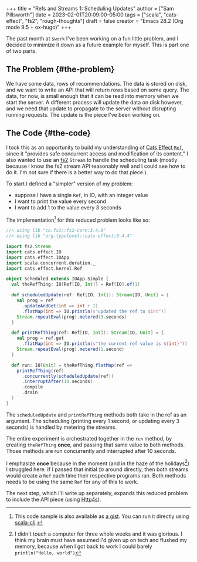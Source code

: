 +++
title = "Refs and Streams 1: Scheduling Updates"
author = ["Sam Pillsworth"]
date = 2023-02-01T20:09:00-05:00
tags = ["scala", "cats-effect", "fs2", "rough-thoughts"]
draft = false
creator = "Emacs 28.2 (Org mode 9.5 + ox-hugo)"
+++

The past month at `$work` I've been working on a fun little problem, and I decided to minimize
it down as a future example for myself. This is part one of two parts.


## The Problem {#the-problem}

We have some data, rows of recommendations. The data is stored on disk, and we want to write an API
that will return rows based on some query. The data, for now, is small enough that it can be read
into memory when we start the server. A different process will update the data on disk however, and
we need that update to propagate to the server without disrupting running requests. The update is
the piece I've been working on.


## The Code {#the-code}

I took this as an opportunity to build my understanding of [Cats Effect `Ref`](https://typelevel.org/cats-effect/docs/std/ref), since it "provides
safe concurrent access and modification of its content." I also wanted to use an
[fs2](https://fs2.io/#/) `Stream` to handle the scheduling task (mostly because I know the fs2
stream API reasonably well and I could see how to do it. I'm not sure if there is a better way to do
that piece.).

To start I defined a "simpler" version of my problem:

-   suppose I have a single `Ref`, in IO, with an integer value
-   I want to print the value every second
-   I want to add 1 to the value every 3 seconds

The implementation[^fn:1] for this reduced problem looks like so:

```scala
//> using lib "co.fs2::fs2-core:3.4.0"
//> using lib "org.typelevel::cats-effect:3.4.4"

import fs2.Stream
import cats.effect.IO
import cats.effect.IOApp
import scala.concurrent.duration._
import cats.effect.kernel.Ref

object Scheduled extends IOApp.Simple {
  val theRefThing: IO[Ref[IO, Int]] = Ref[IO].of(1)

  def scheduledUpdate(ref: Ref[IO, Int]): Stream[IO, Unit] = {
    val prog = ref
      .updateAndGet(int => int + 1)
      .flatMap(int => IO.println(s"updated the ref to $int"))
    Stream.repeatEval(prog).metered(3.seconds)
  }

  def printRefThing(ref: Ref[IO, Int]): Stream[IO, Unit] = {
    val prog = ref.get
      .flatMap(int => IO.println(s"the current ref value is ${int}"))
    Stream.repeatEval(prog).metered(1.second)
  }

  def run: IO[Unit] = theRefThing.flatMap(ref =>
    printRefThing(ref)
      .concurrently(scheduledUpdate(ref))
      .interruptAfter(10.seconds)
      .compile
      .drain
  )
}
```

The `scheduledUpdate` and `printRefThing` methods both take in the ref as an argument. The
scheduling (printing every 1 second, or updating every 3 seconds) is handled by metering the
streams.

The entire experiment is orchestrated together in the `run` method, by creating `theRefThing`
**once**, and passing that same value to both methods. Those methods are run concurrently and
interrupted after 10 seconds.

I emphasize **once** because in the moment (and in the haze of the holidays[^fn:2]) I struggled here.
If I passed that initial `IO` around directly, then both streams would create a `Ref` each time
their respective programs ran. Both methods needs to be using the same `Ref` for any of this to
work.

The next step, which I'll write up separately, expands this reduced problem to include the API piece
(using [Http4s](https://http4s.org/)).

[^fn:1]: This code sample is also available as [a gist](https://gist.github.com/samspills/b1a3434e1bac21ac9c62004df2f25306). You can run it directly using [scala-cli](https://scala-cli.virtuslab.org/).
[^fn:2]: I didn't touch a computer for three whole weeks and it was glorious. I think my brain must have assumed I'd given up on tech and flushed my memory, because when I got back to work I could barely `println("Hello, world")`
